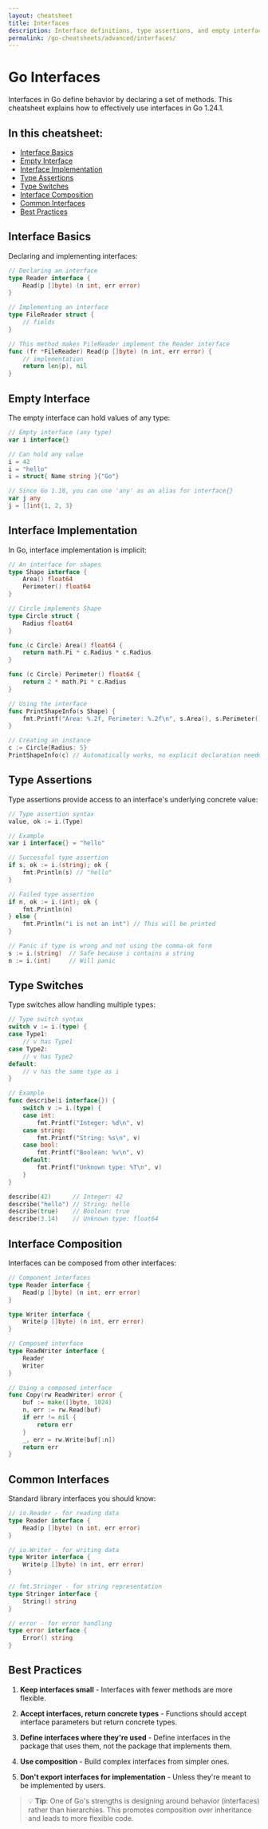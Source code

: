 ```yaml
---
layout: cheatsheet
title: Interfaces
description: Interface definitions, type assertions, and empty interfaces
permalink: /go-cheatsheets/advanced/interfaces/
---
```


# Go Interfaces

Interfaces in Go define behavior by declaring a set of methods. This cheatsheet explains how to effectively use interfaces in Go 1.24.1.

## In this cheatsheet:
- [Interface Basics](#interface-basics)
- [Empty Interface](#empty-interface)
- [Interface Implementation](#interface-implementation)
- [Type Assertions](#type-assertions)
- [Type Switches](#type-switches)
- [Interface Composition](#interface-composition)
- [Common Interfaces](#common-interfaces)
- [Best Practices](#best-practices)

## Interface Basics

Declaring and implementing interfaces:

```go
// Declaring an interface
type Reader interface {
    Read(p []byte) (n int, err error)
}

// Implementing an interface
type FileReader struct {
    // fields
}

// This method makes FileReader implement the Reader interface
func (fr *FileReader) Read(p []byte) (n int, err error) {
    // implementation
    return len(p), nil
}
```

## Empty Interface

The empty interface can hold values of any type:

```go
// Empty interface (any type)
var i interface{}

// Can hold any value
i = 42
i = "hello"
i = struct{ Name string }{"Go"}

// Since Go 1.18, you can use 'any' as an alias for interface{}
var j any
j = []int{1, 2, 3}
```

## Interface Implementation

In Go, interface implementation is implicit:

```go
// An interface for shapes
type Shape interface {
    Area() float64
    Perimeter() float64
}

// Circle implements Shape
type Circle struct {
    Radius float64
}

func (c Circle) Area() float64 {
    return math.Pi * c.Radius * c.Radius
}

func (c Circle) Perimeter() float64 {
    return 2 * math.Pi * c.Radius
}

// Using the interface
func PrintShapeInfo(s Shape) {
    fmt.Printf("Area: %.2f, Perimeter: %.2f\n", s.Area(), s.Perimeter())
}

// Creating an instance
c := Circle{Radius: 5}
PrintShapeInfo(c) // Automatically works, no explicit declaration needed
```

## Type Assertions

Type assertions provide access to an interface's underlying concrete value:

```go
// Type assertion syntax
value, ok := i.(Type)

// Example
var i interface{} = "hello"

// Successful type assertion
if s, ok := i.(string); ok {
    fmt.Println(s) // "hello"
}

// Failed type assertion
if n, ok := i.(int); ok {
    fmt.Println(n)
} else {
    fmt.Println("i is not an int") // This will be printed
}

// Panic if type is wrong and not using the comma-ok form
s := i.(string)  // Safe because i contains a string
n := i.(int)     // Will panic
```

## Type Switches

Type switches allow handling multiple types:

```go
// Type switch syntax
switch v := i.(type) {
case Type1:
    // v has Type1
case Type2:
    // v has Type2
default:
    // v has the same type as i
}

// Example
func describe(i interface{}) {
    switch v := i.(type) {
    case int:
        fmt.Printf("Integer: %d\n", v)
    case string:
        fmt.Printf("String: %s\n", v)
    case bool:
        fmt.Printf("Boolean: %v\n", v)
    default:
        fmt.Printf("Unknown type: %T\n", v)
    }
}

describe(42)      // Integer: 42
describe("hello") // String: hello
describe(true)    // Boolean: true
describe(3.14)    // Unknown type: float64
```

## Interface Composition

Interfaces can be composed from other interfaces:

```go
// Component interfaces
type Reader interface {
    Read(p []byte) (n int, err error)
}

type Writer interface {
    Write(p []byte) (n int, err error)
}

// Composed interface
type ReadWriter interface {
    Reader
    Writer
}

// Using a composed interface
func Copy(rw ReadWriter) error {
    buf := make([]byte, 1024)
    n, err := rw.Read(buf)
    if err != nil {
        return err
    }
    _, err = rw.Write(buf[:n])
    return err
}
```

## Common Interfaces

Standard library interfaces you should know:

```go
// io.Reader - for reading data
type Reader interface {
    Read(p []byte) (n int, err error)
}

// io.Writer - for writing data
type Writer interface {
    Write(p []byte) (n int, err error)
}

// fmt.Stringer - for string representation
type Stringer interface {
    String() string
}

// error - for error handling
type error interface {
    Error() string
}
```

## Best Practices

1. **Keep interfaces small** - Interfaces with fewer methods are more flexible.

2. **Accept interfaces, return concrete types** - Functions should accept interface parameters but return concrete types.

3. **Define interfaces where they're used** - Define interfaces in the package that uses them, not the package that implements them.

4. **Use composition** - Build complex interfaces from simpler ones.

5. **Don't export interfaces for implementation** - Unless they're meant to be implemented by users.

> 💡 **Tip**: One of Go's strengths is designing around behavior (interfaces) rather than hierarchies. This promotes composition over inheritance and leads to more flexible code.
